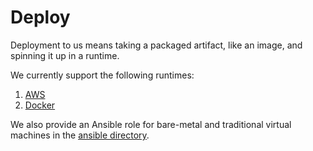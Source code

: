 # Deploy

Deployment to us means taking a packaged artifact, like an image, and spinning
it up in a runtime.

We currently support the following runtimes:
1. [AWS](deploy/aws)
2. [Docker](deploy/docker)

We also provide an Ansible role for bare-metal and traditional virtual machines
in the [ansible directory](/ansible).
